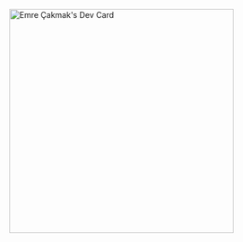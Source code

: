 <a href="https://app.daily.dev/cakmak"><img src="https://api.daily.dev/devcards/7008d1427f75494b8c82f1498e0cd769.png?r=bzo" width="400" alt="Emre Çakmak's Dev Card"/></a>
